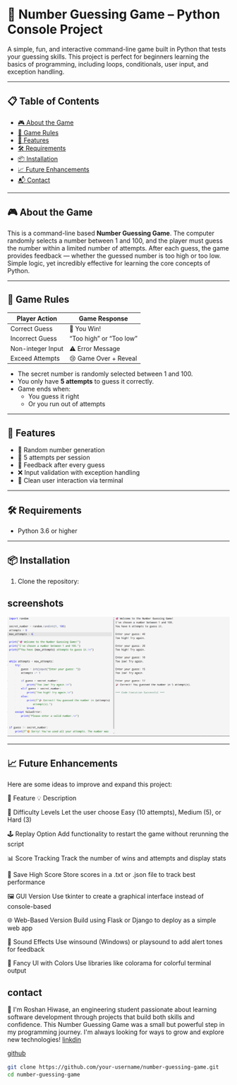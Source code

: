 # 🎯 Number Guessing Game – Python Console Project

A simple, fun, and interactive command-line game built in Python that tests your guessing skills. This project is perfect for beginners learning the basics of programming, including loops, conditionals, user input, and exception handling.

---

## 📋 Table of Contents

- [🎮 About the Game](#-about-the-game)
- [🧠 Game Rules](#-game-rules)
- [🚀 Features](#-features)
- [🛠️ Requirements](#️-requirements)
- [📦 Installation](#-installation)
- [📈 Future Enhancements](#-future-enhancements)
- [📬 Contact](#-contact)

---

## 🎮 About the Game

This is a command-line based **Number Guessing Game**. The computer randomly selects a number between 1 and 100, and the player must guess the number within a limited number of attempts. After each guess, the game provides feedback — whether the guessed number is too high or too low. Simple logic, yet incredibly effective for learning the core concepts of Python.

---

## 🧠 Game Rules

| Player Action      | Game Response         |
|--------------------|-----------------------|
| Correct Guess      | 🎉 You Win!           |
| Incorrect Guess    | “Too high” or “Too low” |
| Non-integer Input  | ⚠️ Error Message       |
| Exceed Attempts    | 😢 Game Over + Reveal |

- The secret number is randomly selected between 1 and 100.
- You only have **5 attempts** to guess it correctly.
- Game ends when:
  - You guess it right
  - Or you run out of attempts

---

## 🚀 Features

- 🎲 Random number generation
- 🎯 5 attempts per session
- 🔄 Feedback after every guess
- ❌ Input validation with exception handling
- 💬 Clean user interaction via terminal

---

## 🛠️ Requirements

- Python 3.6 or higher

---

## 📦 Installation

1. Clone the repository:

## screenshots
![image](https://github.com/Roshan-470/mini-game2--python/blob/main/Screenshot%202025-06-17%20005022.png?raw=true)

---
## 📈 Future Enhancements
Here are some ideas to improve and expand this project:

🚀 Feature	💡 Description

🧩 Difficulty Levels	Let the user choose Easy (10 attempts), Medium (5), or Hard (3)

🕹️ Replay Option	Add functionality to restart the game without rerunning the script

📊 Score Tracking	Track the number of wins and attempts and display stats

💾 Save High Score	Store scores in a .txt or .json file to track best performance

🖼 GUI Version	Use tkinter to create a graphical interface instead of console-based

🌐 Web-Based Version	Build using Flask or Django to deploy as a simple web app

🔔 Sound Effects	Use winsound (Windows) or playsound to add alert tones for feedback

🌈 Fancy UI with Colors	Use libraries like colorama for colorful terminal output

## contact
🙋
I'm Roshan Hiwase, an engineering student passionate about learning software development through projects that build both skills and confidence.
This Number Guessing Game was a small but powerful step in my programming journey. I'm always looking for ways to grow and explore new technologies!
<a href = "https://www.linkedin.com/in/roshan-hiwase/">linkdin</a>

<a href = "https://github.com/Roshan-470">github</a>
   ```bash
   git clone https://github.com/your-username/number-guessing-game.git
   cd number-guessing-game
